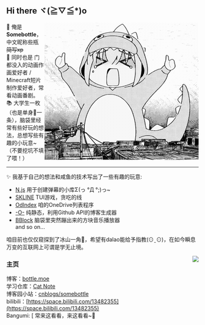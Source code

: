 ## Hi there ヾ(≧▽≦*)o  

<!--![avatar](https://images.weserv.nl/?url=https://raw.githubusercontent.com/SomeBottle/somebottle/master/avatar.png)  -->

<img src="https://raw.githubusercontent.com/SomeBottle/somebottle/master/sticker/identityMonster.gif" align="right"></img>

👋 俺是**Somebottle**，中文昵称些瓶 <del>简写xp</del>  
💖 同时也是 门都没入的动画作画爱好者 / Minecraft短片制作爱好者，常看动画番剧。  
📚 大学生一枚（也是单身🌭一条），脑袋里经常有些好玩的想法，总想写些有趣的小玩意~（不要挖坑不填了喂！）

------
✨ 我基于自己的想法和咸鱼的技术写出了一些有趣的玩意:  
* [N.js](https://github.com/SomeBottle/N.js/) 用于创建弹幕的小库Σ(っ °Д °;)っ~  
* [SKLINE](https://github.com/SomeBottle/skline) TUI游戏，贪吃的线  
* [OdIndex](https://github.com/SomeBottle/OdIndex) 咱的OneDrive列表程序
* [-O-](https://github.com/SomeBottle/-O-) 纯静态，利用Github API的博客生成器  
* [BBlock](https://github.com/SomeBottle/BBlock) 脑袋里突然蹦出来的方块音乐播放器  
and so on...

咱目前也仅仅窥探到了冰山一角🧊，希望有dalao能给予指教(⊙ˍ⊙)，在如今瞬息万变的互联网上可谓是学无止境。  

<a href="https://github.com/anuraghazra/github-readme-stats/blob/master/docs/readme_cn.md" target="_blank"><img src='https://github-readme-stats-git-masterrstaa-rickstaa.vercel.app/api?username=SomeBottle&show_icons=true&hide_border=true&theme=dark&locale=cn' align='right'></img></a>

### 主页
博客：[bottle.moe](https://bottle.moe)  
学习仓库：[Cat Note](https://github.com/cat-note/bottleofcat)  
博客园小站：[cnblogs/somebottle](https://www.cnblogs.com/somebottle)  
bilibili：[https://space.bilibili.com/13482355](https://space.bilibili.com/13482355)  
Bangumi: [
常来这看看，来这看看~🎵  
